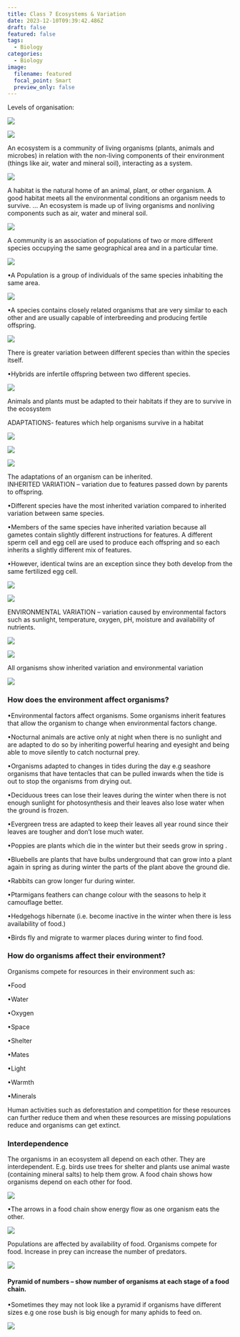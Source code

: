 ```yaml
---
title: Class 7 Ecosystems & Variation
date: 2023-12-10T09:39:42.486Z
draft: false
featured: false
tags:
  - Biology
categories:
  - Biology
image:
  filename: featured
  focal_point: Smart
  preview_only: false
---
```

Levels of organisation:

<!--EndFragment-->

![](levels-of-organisation.jpg)

![](levels-of-organisation-2.jpg)

<!--StartFragment-->

An ecosystem is a community of living organisms (plants, animals and microbes) in relation with the non-living components of their environment (things like air, water and mineral soil), interacting as a system.

<!--EndFragment-->

![](ecosystem.jpg)

<!--StartFragment-->

A habitat is the natural home of an animal, plant, or other organism. A good habitat meets all the environmental conditions an organism needs to survive. ... An ecosystem is made up of living organisms and nonliving components such as air, water and mineral soil.

<!--EndFragment-->

![](habitat-vs-ecosystem.jpg)

<!--StartFragment-->

A community is an association of populations of two or more different species occupying the same geographical area and in a particular time. 

![](community.jpg)

<!--EndFragment-->

<!--StartFragment-->

•A Population is a group of individuals of the same species inhabiting the same area.

<!--EndFragment-->

![](population.jpg)

<!--StartFragment-->

•A species contains closely related organisms that are very similar to each other and are usually capable of interbreeding and producing fertile offspring.

<!--EndFragment-->

![](species.jpg)

<!--StartFragment-->

There is greater variation between different species than within the species itself.

<!--EndFragment--><!--StartFragment-->

•Hybrids are infertile offspring between two different species.

<!--EndFragment-->

![](hybrids.png)

<!--StartFragment-->

Animals and plants must be adapted to their habitats if they are to survive in the ecosystem

<!--EndFragment--><!--StartFragment-->

ADAPTATIONS- features which help organisms survive in a habitat

<!--EndFragment-->

![](giraffe_adaptations.jpg)

![](cactus_adaptations.jpg)

![](polar-bear_adaptations.jpg)

<!--StartFragment-->

The adaptations of an organism can be inherited.\
INHERITED VARIATION – variation due to features passed down by parents to offspring.

<!--EndFragment--><!--StartFragment-->

•Different species have the most inherited variation compared to inherited variation between same species.

•Members of the same species have inherited variation because all gametes contain slightly different instructions for features. A different sperm cell and egg cell are used to produce each offspring and so each inherits a slightly different mix of features.

•However, identical twins are an exception since they both develop from the same fertilized egg cell.

<!--EndFragment-->

![](inherited_variation.png)

![](twins.jpg)

<!--StartFragment-->

ENVIRONMENTAL VARIATION – variation caused by environmental factors such as sunlight, temperature, oxygen, pH, moisture and availability of nutrients.

<!--EndFragment-->

![](plants_environmental_variation.jpg)

![](environmental_variation.jpg)

<!--StartFragment-->

All organisms show inherited variation and environmental variation

<!--EndFragment-->

![](inherited_environmental_variation.jpg)

<!--StartFragment-->

### How does the environment affect organisms?

<!--EndFragment--><!--StartFragment-->

•Environmental factors affect organisms. Some organisms inherit features that allow the organism to change when environmental factors change.

•Nocturnal animals are active only at night when there is no sunlight and are adapted to do so by inheriting powerful hearing and eyesight and being able to move silently to catch nocturnal prey. 

•Organisms adapted to changes in tides during the day e.g seashore organisms that have tentacles that can be pulled inwards when the tide is out to stop the organisms from drying out.

•Deciduous trees can lose their leaves during the winter when there is not enough sunlight for photosynthesis and their leaves also lose water when the ground is frozen.

•Evergreen tress are adapted to keep their leaves all year round since their leaves are tougher and don’t lose much water.

•Poppies are plants which die in the winter but their seeds grow in spring .

•Bluebells are plants that have bulbs underground that can grow into a plant again in spring as during winter the parts of the plant above the ground die.

•Rabbits can grow longer fur during winter.

•Ptarmigans feathers can change colour with the seasons to help it camouflage better.

•Hedgehogs hibernate (i.e. become inactive in the winter when there is less availability of food.)

•Birds fly and migrate to warmer places during winter to find food.

<!--EndFragment-->

<!--StartFragment-->

### How do organisms affect their environment?

<!--EndFragment--><!--StartFragment-->

Organisms compete for resources in their environment such as:

•Food

•Water

•Oxygen

•Space

•Shelter

•Mates

•Light

•Warmth

•Minerals

Human activities such as deforestation and competition for these resources can further reduce them and when these resources are missing populations reduce and organisms can get extinct.

<!--EndFragment-->



<!--StartFragment-->

### I﻿nterdependence

The organisms in an ecosystem all depend on each other. They are interdependent. E.g. birds use trees for shelter and plants use animal waste (containing mineral salts) to help them grow. A food chain shows how organisms depend on each other for food.

<!--EndFragment-->

![](food-chain.jpg)

<!--StartFragment-->

•The arrows in a food chain show energy flow as one organism eats the other.

<!--EndFragment-->

![](energy_food_chains.jpg)

<!--StartFragment-->

Populations are affected by availability of food. Organisms compete for food. Increase in prey can increase the number of predators.

<!--EndFragment-->

![](pyramid_energy.png)

<!--StartFragment-->

#### Pyramid of numbers – show number of organisms at each stage of a food chain.

<!--EndFragment--><!--StartFragment-->

•Sometimes they may not look like a pyramid if organisms have different sizes e.g one rose bush is big enough for many aphids to feed on.

![](pyramid_numbers.png)

<!--EndFragment-->